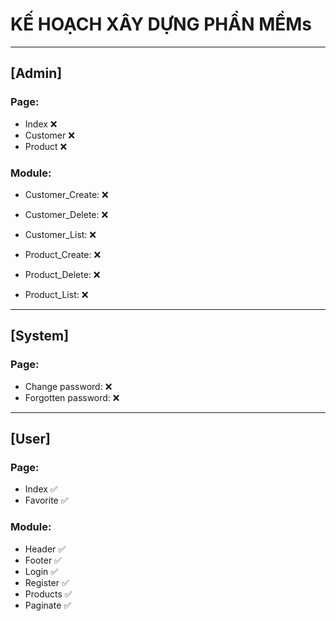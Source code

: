 <!--
  finish: ✅
  unfinish: ❌
-->

# KẾ HOẠCH XÂY DỰNG PHẦN MỀMs
--- 
## [Admin]
### Page:
  - Index ❌
  - Customer ❌
  - Product ❌

### Module:
  - Customer_Create: ❌
  - Customer_Delete: ❌
  - Customer_List: ❌

  - Product_Create: ❌
  - Product_Delete: ❌
  - Product_List: ❌

---
## [System]
### Page:
  - Change password: ❌
  - Forgotten password: ❌

--- 
## [User]
### Page:
  - Index ✅
  - Favorite ✅

### Module:
  - Header ✅
  - Footer ✅
  - Login ✅
  - Register ✅
  - Products ✅
  - Paginate ✅